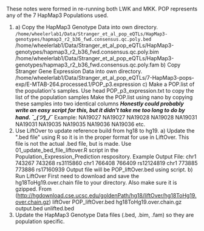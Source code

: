 These notes were formed in re-running both LWK and MKK.
POP represents any of the 7 HapMap3 Populations used.

1) a) Copy the HapMap3 Genotype Data into own directory.
    `/home/wheelerlab1/Data/Stranger_et_al_pop_eQTLs/HapMap3-genotypes/hapmap3_r2_b36_fwd.consensus.qc.poly.bed`
    /home/wheelerlab1/Data/Stranger_et_al_pop_eQTLs/HapMap3-genotypes/hapmap3_r2_b36_fwd.consensus.qc.poly.bim
    /home/wheelerlab1/Data/Stranger_et_al_pop_eQTLs/HapMap3-genotypes/hapmap3_r2_b36_fwd.consensus.qc.poly.fam
  b) Copy Stranger Gene Expression Data into own directory.
    /home/wheelerlab1/Data/Stranger_et_al_pop_eQTLs/7-HapMap3-pops-exp/E-MTAB-264.processed.1/POP_p3.expression
  c) Make a POP.list of the population's samples.
    Use head POP_p3_expression.txt to copy the list of the population samples
    Make the POP.list using nano by copying these samples into two identical columns
    ***Honestly could probably write an easy script for this, but it didn't take me too long to do by hand. ¯\_(ツ)_/¯***
      Example:  NA19027 NA19027
                NA19028 NA19028
                NA19031 NA19031
                NA19035 NA19035
                NA19036 NA19036
                etc.
2) Use LiftOver to update reference build from hg18 to hg19.
    a) Update the ".bed file" using R so it is in the proper format for use in LiftOver.
        This file is not the actual .bed file, but is made. Use 01_update_bed_file_liftover.R script in the Population_Expression_Prediction respository.
            Example Output File:    chr1    743267  743268  rs3115860
                                    chr1    766408  766409  rs12124819
                                    chr1    773885  773886  rs17160939
        Output file will be POP_liftOver.bed using script.
    b) Run LiftOver
        First need to download and save the hg18ToHg19.over.chain file to your directory. Also make sure it is gzipped.
            From (http://hgdownload.cse.ucsc.edu/goldenPath/hg18/liftOver/hg18ToHg19.over.chain.gz)
        liftOver POP_liftOver.bed hg18ToHg19.over.chain.gz output.bed unlifted.bed
 3) Update the HapMap3 Genotype Data files (.bed, .bim, .fam) so they are population specific.
